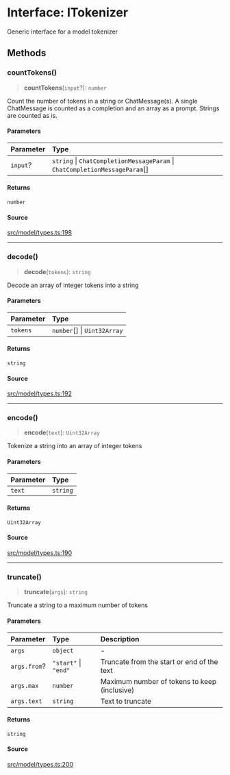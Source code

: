 # Interface: ITokenizer

Generic interface for a model tokenizer

## Methods

### countTokens()

> **countTokens**(`input`?): `number`

Count the number of tokens in a string or ChatMessage(s).
A single ChatMessage is counted as a completion and an array as a prompt.
Strings are counted as is.

#### Parameters

| Parameter | Type |
| :------ | :------ |
| `input`? | `string` \| `ChatCompletionMessageParam` \| `ChatCompletionMessageParam`[] |

#### Returns

`number`

#### Source

[src/model/types.ts:198](https://github.com/dexaai/llm-tools/blob/98f7fd5/src/model/types.ts#L198)

***

### decode()

> **decode**(`tokens`): `string`

Decode an array of integer tokens into a string

#### Parameters

| Parameter | Type |
| :------ | :------ |
| `tokens` | `number`[] \| `Uint32Array` |

#### Returns

`string`

#### Source

[src/model/types.ts:192](https://github.com/dexaai/llm-tools/blob/98f7fd5/src/model/types.ts#L192)

***

### encode()

> **encode**(`text`): `Uint32Array`

Tokenize a string into an array of integer tokens

#### Parameters

| Parameter | Type |
| :------ | :------ |
| `text` | `string` |

#### Returns

`Uint32Array`

#### Source

[src/model/types.ts:190](https://github.com/dexaai/llm-tools/blob/98f7fd5/src/model/types.ts#L190)

***

### truncate()

> **truncate**(`args`): `string`

Truncate a string to a maximum number of tokens

#### Parameters

| Parameter | Type | Description |
| :------ | :------ | :------ |
| `args` | `object` | - |
| `args.from`? | `"start"` \| `"end"` | Truncate from the start or end of the text |
| `args.max` | `number` | Maximum number of tokens to keep (inclusive) |
| `args.text` | `string` | Text to truncate |

#### Returns

`string`

#### Source

[src/model/types.ts:200](https://github.com/dexaai/llm-tools/blob/98f7fd5/src/model/types.ts#L200)
